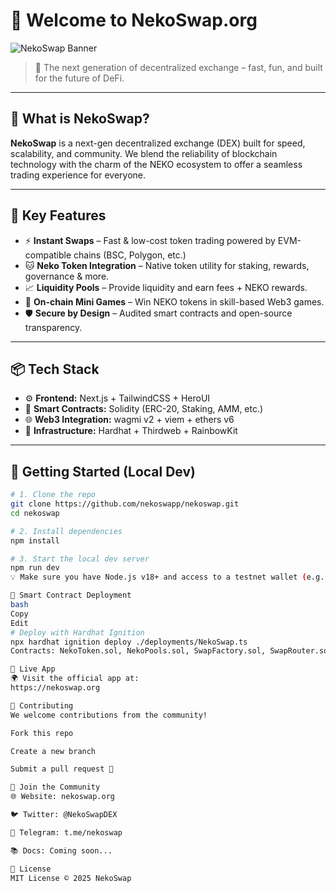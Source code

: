 # 🐾 Welcome to NekoSwap.org

![NekoSwap Banner](https://nekoswap.org/logo.png)

> 🚀 The next generation of decentralized exchange – fast, fun, and built for the future of DeFi.

---

## 🧬 What is NekoSwap?

**NekoSwap** is a next-gen decentralized exchange (DEX) built for speed, scalability, and community. We blend the reliability of blockchain technology with the charm of the NEKO ecosystem to offer a seamless trading experience for everyone.

---

## 🌟 Key Features

- ⚡ **Instant Swaps** – Fast & low-cost token trading powered by EVM-compatible chains (BSC, Polygon, etc.)
- 🐱 **Neko Token Integration** – Native token utility for staking, rewards, governance & more.
- 📈 **Liquidity Pools** – Provide liquidity and earn fees + NEKO rewards.
- 🎰 **On-chain Mini Games** – Win NEKO tokens in skill-based Web3 games.
- 🛡️ **Secure by Design** – Audited smart contracts and open-source transparency.

---

## 📦 Tech Stack

- ⚙️ **Frontend:** Next.js + TailwindCSS + HeroUI
- 🧠 **Smart Contracts:** Solidity (ERC-20, Staking, AMM, etc.)
- 🌐 **Web3 Integration:** wagmi v2 + viem + ethers v6
- 🐾 **Infrastructure:** Hardhat + Thirdweb + RainbowKit

---

## 🚀 Getting Started (Local Dev)

```bash
# 1. Clone the repo
git clone https://github.com/nekoswapp/nekoswap.git
cd nekoswap

# 2. Install dependencies
npm install

# 3. Start the local dev server
npm run dev
💡 Make sure you have Node.js v18+ and access to a testnet wallet (e.g., Metamask)

🧪 Smart Contract Deployment
bash
Copy
Edit
# Deploy with Hardhat Ignition
npx hardhat ignition deploy ./deployments/NekoSwap.ts
Contracts: NekoToken.sol, NekoPools.sol, SwapFactory.sol, SwapRouter.sol

🔗 Live App
🌍 Visit the official app at:
https://nekoswap.org

🤝 Contributing
We welcome contributions from the community!

Fork this repo

Create a new branch

Submit a pull request 🚀

🐾 Join the Community
🌐 Website: nekoswap.org

🐦 Twitter: @NekoSwapDEX

💬 Telegram: t.me/nekoswap

📚 Docs: Coming soon...

📜 License
MIT License © 2025 NekoSwap